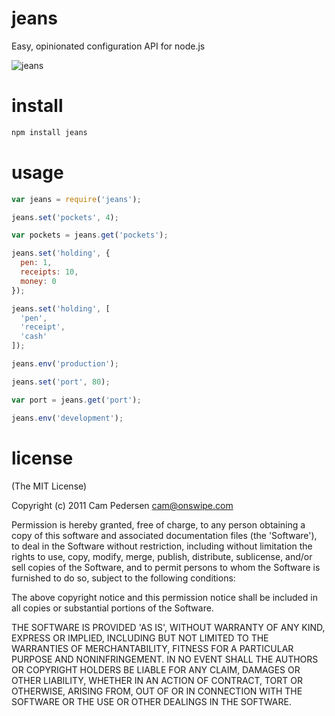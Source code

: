 # jeans

Easy, opinionated configuration API for node.js

![jeans](http://f.cl.ly/items/2Y0f17082Q3f1z1e3D3v/med_gallery_2574__616.png)

# install

````bash
npm install jeans
````

# usage

````javascript
var jeans = require('jeans');

jeans.set('pockets', 4);

var pockets = jeans.get('pockets');
````

````javascript
jeans.set('holding', {
  pen: 1,
  receipts: 10,
  money: 0
});
````

````javascript
jeans.set('holding', [
  'pen',
  'receipt',
  'cash'
]);
````

````javascript
jeans.env('production');

jeans.set('port', 80);

var port = jeans.get('port');

jeans.env('development');
````

# license

(The MIT License)

Copyright (c) 2011 Cam Pedersen <cam@onswipe.com>

Permission is hereby granted, free of charge, to any person obtaining a copy of this software and associated documentation files (the 'Software'), to deal in the Software without restriction, including without limitation the rights to use, copy, modify, merge, publish, distribute, sublicense, and/or sell copies of the Software, and to permit persons to whom the Software is furnished to do so, subject to the following conditions:

The above copyright notice and this permission notice shall be included in all copies or substantial portions of the Software.

THE SOFTWARE IS PROVIDED 'AS IS', WITHOUT WARRANTY OF ANY KIND, EXPRESS OR IMPLIED, INCLUDING BUT NOT LIMITED TO THE WARRANTIES OF MERCHANTABILITY, FITNESS FOR A PARTICULAR PURPOSE AND NONINFRINGEMENT. IN NO EVENT SHALL THE AUTHORS OR COPYRIGHT HOLDERS BE LIABLE FOR ANY CLAIM, DAMAGES OR OTHER LIABILITY, WHETHER IN AN ACTION OF CONTRACT, TORT OR OTHERWISE, ARISING FROM, OUT OF OR IN CONNECTION WITH THE SOFTWARE OR THE USE OR OTHER DEALINGS IN THE SOFTWARE.
